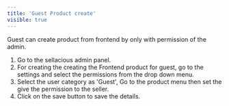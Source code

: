 ```yaml
---
title: 'Guest Product create'
visible: true
---
```


Guest can create product from frontend by only with permission of the admin.
1. Go to the sellacious admin panel.
2. For creating the creating the Frontend product for guest, go to the settings and select the permissions from the drop down menu.
3. Select the user category as 'Guest', Go to the product menu then set the give the permission to the seller.
4. Click on the save button to save the details.